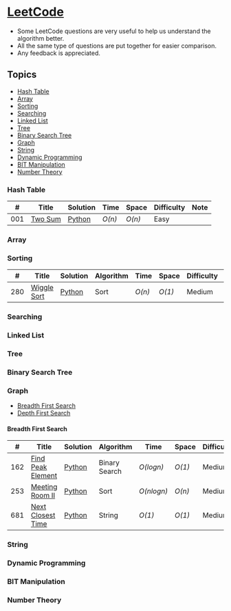 # [LeetCode](https://leetcode.com/problemset/algorithms/)
- Some LeetCode questions are very useful to help us understand the algorithm better.
- All the same type of questions are put together for easier comparison.
- Any feedback is appreciated.

## Topics
* [Hash Table](https://github.com/codingyen/CodeAlone#hash-table)
* [Array](https://github.com/codingyen/LeetCode/blob/master/README.md#array)
* [Sorting](https://github.com/codingyen/LeetCode/blob/master/README.md#sorting)
* [Searching](https://github.com/codingyen/LeetCode/blob/master/README.md#searching)
* [Linked List](https://github.com/codingyen/LeetCode/blob/master/README.md#linked-list)
* [Tree](https://github.com/codingyen/LeetCode/blob/master/README.md#tree)
* [Binary Search Tree](https://github.com/codingyen/LeetCode/blob/master/README.md#binary-search-tree)
* [Graph](https://github.com/codingyen/LeetCode/blob/master/README.md#graph)
* [String](https://github.com/codingyen/LeetCode/blob/master/README.md#string)
* [Dynamic Programming](https://github.com/codingyen/LeetCode/blob/master/README.md#dynamic-programming)
* [BIT Manipulation](https://github.com/codingyen/LeetCode/blob/master/README.md#bit-manipulation)
* [Number Theory](https://github.com/codingyen/LeetCode/blob/master/README.md#number-theory)

### Hash Table
|  #  | Title | Solution | Time | Space | Difficulty | Note | 
|-----|-------|----------|------|-------|------------|------|
001| [Two Sum](https://leetcode.com/problems/two-sum/) | [Python](https://github.com/codingyen/CodeAlone/blob/master/Python/001_two_sum.py) | _O(n)_ | _O(n)_ | Easy |

### Array

### Sorting
|  #  | Title | Solution | Algorithm | Time | Space | Difficulty | Note | 
|-----|-------|----------|-----------|------|-------|------------|------|
280| [Wiggle Sort](https://leetcode.com/problems/wiggle-sort/) | [Python](https://github.com/codingyen/LeetCode/blob/master/Python/280_wiggle_sort.py) | Sort | _O(n)_ | _O(1)_ | Medium |

### Searching

### Linked List

### Tree

### Binary Search Tree

### Graph
* [Breadth First Search](https://github.com/codingyen/LeetCode/blob/master/README.md#breadth-first-search)
* [Depth First Search](https://github.com/codingyen/LeetCode/blob/master/README.md#depth-first-search)
#### Breadth First Search
|  #  | Title | Solution | Algorithm | Time | Space | Difficulty | Note | 
|-----|-------|----------|-----------|------|-------|------------|------|
162| [Find Peak Element](https://leetcode.com/problems/find-peak-element/) | [Python](https://github.com/codingyen/LeetCode/blob/master/Python/162_find_peak_element.py) | Binary Search | _O(logn)_ | _O(1)_ | Medium |
253| [Meeting Room II](https://leetcode.com/problems/meeting-rooms-ii/) | [Python](https://github.com/codingyen/LeetCode/blob/master/Python/253_meeting_room_ii.py) | Sort | _O(nlogn)_ | _O(n)_ | Medium |
681| [Next Closest Time](https://leetcode.com/problems/next-closest-time/) | [Python](https://github.com/codingyen/LeetCode/blob/master/Python/681_next_closest_time.py) | String | _O(1)_ | _O(1)_ | Medium |

### String

### Dynamic Programming

### BIT Manipulation

### Number Theory